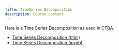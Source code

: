 ```yaml
---
title: TimeSeries Decomposition
description: Course Content
---
```


Here is a Time Series Decomposition as used in CTBA.
- [Time Series Decomposition (html)](TimeSeriesDecomposition.html)
- [Time Series Decomposition (ipynb)](TimeSeriesDecomposition.ipynb)
